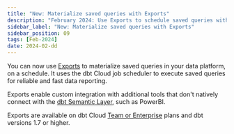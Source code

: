 ```yaml
---
title: "New: Materialize saved queries with Exports"
description: "February 2024: Use Exports to schedule saved queries with with dbt Cloud and integration with additional tools."
sidebar_label: "New: Materialize saved queries with Exports"
sidebar_position: 09
tags: [Feb-2024]
date: 2024-02-dd
---
```


You can now use [Exports](/docs/use-dbt-semantic-layer/exports) to materialize saved queries in your data platform, on a schedule. It uses the dbt Cloud job scheduler to execute saved queries for reliable and fast data reporting.

Exports enable custom integration with additional tools that don't natively connect with the [dbt Semantic Layer](/docs/use-dbt-semantic-layer/dbt-sl), such as PowerBI.

Exports are available on dbt Cloud [Team or Enterprise](https://www.getdbt.com/pricing/) plans and dbt versions 1.7 or higher.

<Lightbox src="/img/docs/dbt-cloud/semantic-layer/deploy_exports.jpg" width="90%" title="Adding --include-saved-query to the dbt build command in your job execution settings." />
